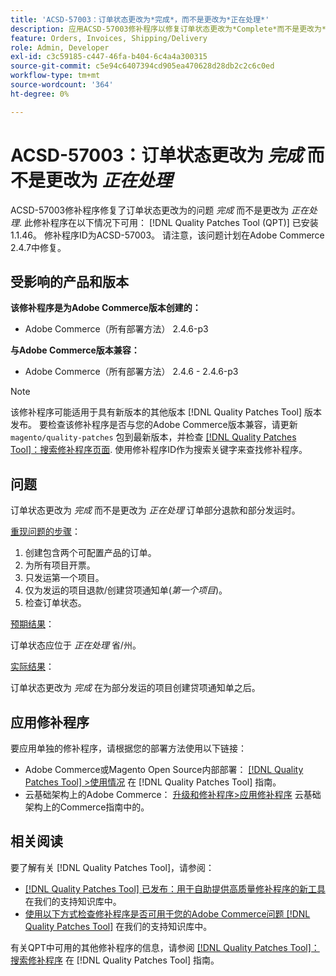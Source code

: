 ```yaml
---
title: 'ACSD-57003：订单状态更改为*完成*，而不是更改为*正在处理*'
description: 应用ACSD-57003修补程序以修复订单状态更改为*Complete*而不是更改为*Processing*的Adobe Commerce问题。
feature: Orders, Invoices, Shipping/Delivery
role: Admin, Developer
exl-id: c3c59185-c447-46fa-b404-6c4a4a300315
source-git-commit: c5e94c6407394cd905ea470628d28db2c2c6c0ed
workflow-type: tm+mt
source-wordcount: '364'
ht-degree: 0%

---
```


# ACSD-57003：订单状态更改为 *完成* 而不是更改为 *正在处理*

ACSD-57003修补程序修复了订单状态更改为的问题 *完成* 而不是更改为 *正在处理*. 此修补程序在以下情况下可用： [!DNL Quality Patches Tool (QPT)] 已安装1.1.46。 修补程序ID为ACSD-57003。 请注意，该问题计划在Adobe Commerce 2.4.7中修复。

## 受影响的产品和版本

**该修补程序是为Adobe Commerce版本创建的：**

* Adobe Commerce（所有部署方法） 2.4.6-p3

**与Adobe Commerce版本兼容：**

* Adobe Commerce（所有部署方法） 2.4.6 - 2.4.6-p3

>[!NOTE]
>
>该修补程序可能适用于具有新版本的其他版本 [!DNL Quality Patches Tool] 版本发布。 要检查该修补程序是否与您的Adobe Commerce版本兼容，请更新 `magento/quality-patches` 包到最新版本，并检查 [[!DNL Quality Patches Tool]：搜索修补程序页面](https://experienceleague.adobe.com/tools/commerce-quality-patches/index.html). 使用修补程序ID作为搜索关键字来查找修补程序。

## 问题

订单状态更改为 *完成* 而不是更改为 *正在处理* 订单部分退款和部分发运时。

<u>重现问题的步骤</u>：

1. 创建包含两个可配置产品的订单。
1. 为所有项目开票。
1. 只发运第一个项目。
1. 仅为发运的项目退款/创建贷项通知单(*第一个项目*)。
1. 检查订单状态。

<u>预期结果</u>：

订单状态应位于 _正在处理_ 省/州。

<u>实际结果</u>：

订单状态更改为 *完成* 在为部分发运的项目创建贷项通知单之后。

## 应用修补程序

要应用单独的修补程序，请根据您的部署方法使用以下链接：

* Adobe Commerce或Magento Open Source内部部署： [[!DNL Quality Patches Tool] >使用情况](https://experienceleague.adobe.com/docs/commerce-operations/tools/quality-patches-tool/usage.html) 在 [!DNL Quality Patches Tool] 指南。
* 云基础架构上的Adobe Commerce： [升级和修补程序>应用修补程序](https://experienceleague.adobe.com/docs/commerce-cloud-service/user-guide/develop/upgrade/apply-patches.html) 云基础架构上的Commerce指南中的。

## 相关阅读

要了解有关 [!DNL Quality Patches Tool]，请参阅：

* [[!DNL Quality Patches Tool] 已发布：用于自助提供高质量修补程序的新工具](/help/announcements/adobe-commerce-announcements/magento-quality-patches-released-new-tool-to-self-serve-quality-patches.md) 在我们的支持知识库中。
* [使用以下方式检查修补程序是否可用于您的Adobe Commerce问题 [!DNL Quality Patches Tool]](/help/support-tools/patches-available-in-qpt-tool/check-patch-for-magento-issue-with-magento-quality-patches.md) 在我们的支持知识库中。

有关QPT中可用的其他修补程序的信息，请参阅 [[!DNL Quality Patches Tool]：搜索修补程序](https://experienceleague.adobe.com/tools/commerce-quality-patches/index.html) 在 [!DNL Quality Patches Tool] 指南。
